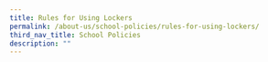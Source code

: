 ```yaml
---
title: Rules for Using Lockers
permalink: /about-us/school-policies/rules-for-using-lockers/
third_nav_title: School Policies
description: ""
---
```



